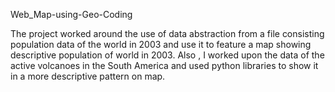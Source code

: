 Web_Map-using-Geo-Coding

The project worked around the use of data abstraction from a file consisting population data of the world in 2003 and use it to feature a map showing descriptive population of world in 2003.
Also , I worked upon the data of the active volcanoes in the South America and used python libraries to show it in a more descriptive pattern on map.
